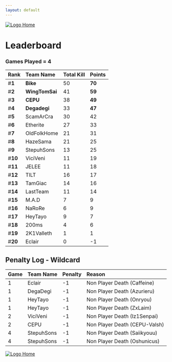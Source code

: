 ```yaml
---
layout: default
---
```


[ ![Logo](https://kanziebub.github.io/ProjectSEA/assets/images/bullet_rev.png) Home](https://kanziebub.github.io/ProjectSEA/)

# **Leaderboard**

### Games Played = 4

|  Rank  | Team Name             | Total Kill | **Points** |
|:-------|:----------------------|:-----------|:-----------|
| #**1** | **Bike** | 50 | **70** | 
| #**2** | **WingTomSai** | 41 | **59** | 
| #**3** | **CEPU** | 38 | **49** | 
| #**4** | **Degadegi** | 33 | **47** | 
| #**5** | ScamArCra | 30 | 42 | 
| #**6** | Etherite | 27 | 33 | 
| #**7** | OldFolkHome | 21 | 31 | 
| #**8** | HazeSama | 21 | 25 | 
| #**9** | StepuhSons | 13 | 25 | 
| #**10** | ViciVeni | 11 | 19 | 
| #**11** | JELEE | 11 | 18 | 
| #**12** | TILT | 16 | 17 | 
| #**13** | TamGiac | 14 | 16 | 
| #**14** | LastTeam | 11 | 14 | 
| #**15** | M.A.D | 7 | 9 | 
| #**16** | NaRoRe | 6 | 9 | 
| #**17** | HeyTayo | 9 | 7 | 
| #**18** | 200ms | 4 | 6 | 
| #**19** | 2K1Valleth | 1 | 1 | 
| #**20** | Eclair | 0 | -1 | 
 

## Penalty Log - Wildcard

|  Game  | Team Name | Penalty | Reason                |
|:-------|:----------|:--------|:----------------------| 
| 1 | Eclair | -1 | Non Player Death (Caffeine) |
| 1 | DegaDegi | -1 | Non Player Death (Azurieru) |
| 1 | HeyTayo | -1 | Non Player Death (Onryou) |
| 1 | HeyTayo | -1 | Non Player Death (ZxLaim) |
| 2 | ViciVeni | -1 | Non Player Death (Iz1Senpai) |
| 2 | CEPU | -1 | Non Player Death (CEPU-Valsh) |
| 4 | StepuhSons | -1 | Non Player Death (Saiikyouu) |
| 4 | StepuhSons | -1 | Non Player Death (Oshunicus) |

[ ![Logo](https://kanziebub.github.io/ProjectSEA/assets/images/bullet_rev.png) Home](https://kanziebub.github.io/ProjectSEA/)
